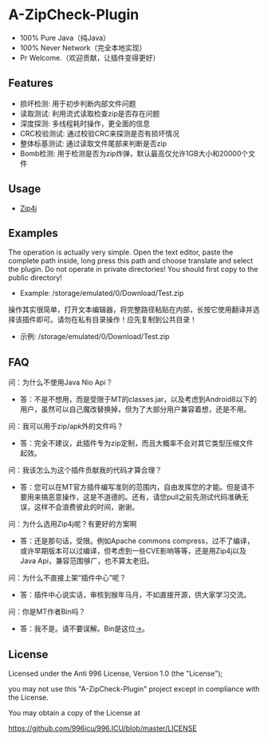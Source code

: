 # A-ZipCheck-Plugin

- 100% Pure Java（纯Java）
- 100% Never Network（完全本地实现）
- Pr Welcome.（欢迎贡献，让插件变得更好）

## Features

- 损坏检测: 用于初步判断内部文件问题
- 读取测试: 利用流式读取检查zip是否存在问题
- 深度探测: 多线程耗时操作，更全面的信息
- CRC校验测试: 通过校验CRC来探测是否有损坏情况
- 整体标基测试: 通过读取文件尾部来判断是否zip
- Bomb检测: 用于检测是否为zip炸弹，默认最高仅允许1GB大小和20000个文件

## Usage

- [Zip4j](https://github.com/srikanth-lingala/zip4j)

## Examples

The operation is actually very simple. Open the text editor, paste the complete path inside, long press this path and choose translate and select the plugin. Do not operate in private directories! You should first copy to the public directory!
- Example: /storage/emulated/0/Download/Test.zip

操作其实很简单，打开文本编辑器，将完整路径粘贴在内部，长按它使用翻译并选择该插件即可。请勿在私有目录操作！应先复制到公共目录！
- 示例: /storage/emulated/0/Download/Test.zip

## FAQ

问：为什么不使用Java Nio Api？
- 答：不是不想用，而是受限于MT的classes.jar，以及考虑到Android8以下的用户，虽然可以自己魔改替换掉，但为了大部分用户兼容着想，还是不用。

问：我可以用于zip/apk外的文件吗？
- 答：完全不建议，此插件专为zip定制，而且大概率不会对其它类型压缩文件起效。

问：我该怎么为这个插件贡献我的代码才算合理？
- 答：您可以在MT官方插件编写准则的范围内，自由发挥您的才能。但是请不要用来搞恶意操作，这是不道德的。还有，请您pull之前先测试代码准确无误，这样不会浪费彼此的时间，谢谢。

问：为什么选用Zip4j呢？有更好的方案啊
- 答：还是那句话，受限。例如Apache commons compress，过不了编译，或许早期版本可以过编译，但考虑到一些CVE影响等等，还是用Zip4j以及Java Api，兼容范围够广，也不算太老旧。

问：为什么不直接上架“插件中心”呢？
- 答：插件中心说实话，审核到猴年马月，不如直接开源，供大家学习交流。

问：你是MT作者Bin吗？
- 答：我不是。请不要误解。Bin是这位[→](https://github.com/L-JINBIN)。

## License

Licensed under the Anti 996 License, Version 1.0 (the "License");

you may not use this "A-ZipCheck-Plugin" project except in compliance with the License.

You may obtain a copy of the License at

https://github.com/996icu/996.ICU/blob/master/LICENSE
